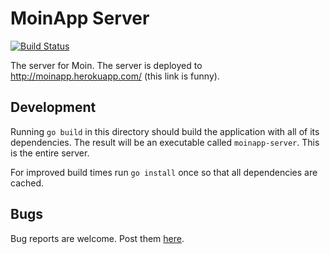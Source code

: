 # MoinApp Server

[![Build Status](https://travis-ci.org/MoinApp/moinapp-server.svg?branch=feature/go-rewrite)](https://travis-ci.org/MoinApp/moinapp-server)

The server for Moin.
The server is deployed to http://moinapp.herokuapp.com/ (this link is funny).

## Development

Running `go build` in this directory should build the application with all of its dependencies. The result will be an executable called `moinapp-server`. This is the entire server.

For improved build times run `go install` once so that all dependencies are cached.

## Bugs

Bug reports are welcome. Post them [here](https://github.com/MoinApp/moinapp-server/issues).
